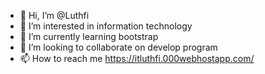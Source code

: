 - 👋 Hi, I’m @Luthfi
- 👀 I’m interested in information technology
- 🌱 I’m currently learning bootstrap
- 💞️ I’m looking to collaborate on develop program
- 📫 How to reach me https://itluthfi.000webhostapp.com/

<!---
Luthfi86/Luthfi86 is a ✨ special ✨ repository because its `README.md` (this file) appears on your GitHub profile.
You can click the Preview link to take a look at your changes.
--->
